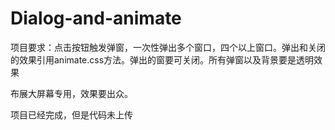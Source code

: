 # Dialog-and-animate
项目要求：点击按钮触发弹窗，一次性弹出多个窗口，四个以上窗口。弹出和关闭的效果引用animate.css方法。弹出的窗要可关闭。所有弹窗以及背景要是透明效果

布展大屏幕专用，效果要出众。

项目已经完成，但是代码未上传
